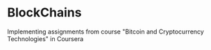 # BlockChains
Implementing assignments from course "Bitcoin and Cryptocurrency Technologies" in Coursera
